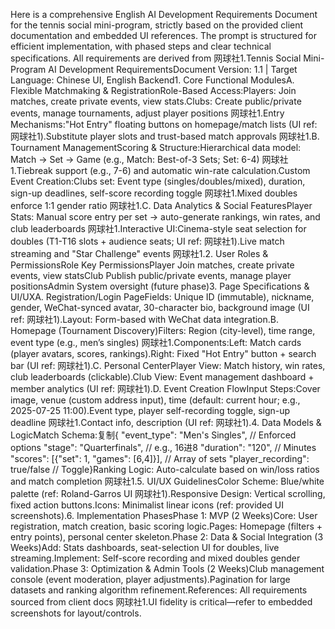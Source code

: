 Here is a comprehensive English AI Development Requirements Document for the tennis social mini-program, strictly based on the provided client documentation and embedded UI references. The prompt is structured for efficient implementation, with phased steps and clear technical specifications. All requirements are derived from 网球社1.Tennis Social Mini-Program AI Development RequirementsDocument Version: 1.1 | Target Language: Chinese UI, English Backend1. Core Functional ModulesA. Flexible Matchmaking & RegistrationRole-Based Access:Players: Join matches, create private events, view stats.Clubs: Create public/private events, manage tournaments, adjust player positions 网球社1.Entry Mechanisms:"Hot Entry" floating buttons on homepage/match lists (UI ref: 网球社1).Substitute player slots and trust-based match approvals 网球社1.B. Tournament ManagementScoring & Structure:Hierarchical data model: Match → Set → Game (e.g., Match: Best-of-3 Sets; Set: 6-4) 网球社1.Tiebreak support (e.g., 7-6) and automatic win-rate calculation.Custom Event Creation:Clubs set: Event type (singles/doubles/mixed), duration, sign-up deadlines, self-score recording toggle 网球社1.Mixed doubles enforce 1:1 gender ratio 网球社1.C. Data Analytics & Social FeaturesPlayer Stats: Manual score entry per set → auto-generate rankings, win rates, and club leaderboards 网球社1.Interactive UI:Cinema-style seat selection for doubles (T1-T16 slots + audience seats; UI ref: 网球社1).Live match streaming and "Star Challenge" events 网球社1.2. User Roles & PermissionsRole	Key PermissionsPlayer	Join matches, create private events, view statsClub	Publish public/private events, manage player positionsAdmin	System oversight (future phase)3. Page Specifications & UI/UXA. Registration/Login PageFields: Unique ID (immutable), nickname, gender, WeChat-synced avatar, 30-character bio, background image (UI ref: 网球社1).Layout: Form-based with WeChat data integration.B. Homepage (Tournament Discovery)Filters: Region (city-level), time range, event type (e.g., men’s singles) 网球社1.Components:Left: Match cards (player avatars, scores, rankings).Right: Fixed "Hot Entry" button + search bar (UI ref: 网球社1).C. Personal CenterPlayer View: Match history, win rates, club leaderboards (clickable).Club View: Event management dashboard + member analytics (UI ref: 网球社1).D. Event Creation FlowInput Steps:Cover image, venue (custom address input), time (default: current hour; e.g., 2025-07-25 11:00).Event type, player self-recording toggle, sign-up deadline 网球社1.Contact info, description (UI ref: 网球社1).4. Data Models & LogicMatch Schema:复制{  "event_type": "Men's Singles", // Enforced options  "stage": "Quarterfinals",      // e.g., 16进8  "duration": "120",            // Minutes  "scores": [{"set": 1, "games": [6,4]}], // Array of sets  "player_recording": true/false // Toggle}Ranking Logic: Auto-calculate based on win/loss ratios and match completion 网球社1.5. UI/UX GuidelinesColor Scheme: Blue/white palette (ref: Roland-Garros UI 网球社1).Responsive Design: Vertical scrolling, fixed action buttons.Icons: Minimalist linear icons (ref: provided UI screenshots).6. Implementation PhasesPhase 1: MVP (2 Weeks)Core: User registration, match creation, basic scoring logic.Pages: Homepage (filters + entry points), personal center skeleton.Phase 2: Data & Social Integration (3 Weeks)Add: Stats dashboards, seat-selection UI for doubles, live streaming.Implement: Self-score recording and mixed doubles gender validation.Phase 3: Optimization & Admin Tools (2 Weeks)Club management console (event moderation, player adjustments).Pagination for large datasets and ranking algorithm refinement.References: All requirements sourced from client docs 网球社1.UI fidelity is critical—refer to embedded screenshots for layout/controls.
